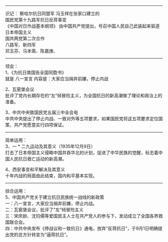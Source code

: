 ***
识记：
察哈尔抗日同盟军                    冯玉祥在张家口建立的  
国民党第十九路军抗日反蒋事变  
《中国对日作战基本纲领》             由中国共产党提出，号召中国人民自己武装起来驱逐日本帝国主义  
国共两党第二次合作  
八路军、新四军  
邓玉芬、马本斋、陈嘉庚、  
***
领会：  
1、《为抗日救国告全国同胞书》    
就是  八一宣言 内容是：大家应当捐弃前嫌，停止内战  

2、瓦窑堡会议  
批评了党内长期存在的“左”倾冒险主义，为全国抗日的新高潮做了理论和政治上的准备。  

3、中共中央致国民党五届三中全会电  
中共中央提出了停止内战、一致对外等五项要求，如果国民党将这五项要求定位国策，共产党愿意实行四项保证。  
***
简单运用：  
3、一 * 二九运动及其意义（1935年12月9日）  
打击了日本帝国主义侵略中国并吞华北的计划，促进了中华民族的觉醒，标志着中国人民抗日救亡运动的新高潮。  

4、西安事变和平解决及其意义  
十年内战的局面由此结束，国内和平基本实现。  
***
综合运用：  
5、中国共产党关于建立抗日民族统一战线的新政策  
一：八一宣言，大家应当捐弃前嫌，停止内战。  
二：瓦窑堡会议，批评了“左”倾冒险主义  
三：宋庆龄、沈钧儒等爱国民主人士在共产党人的参与下，发动成立了全国各界救国联合会。  
四：中共中央发布《停战议和一致抗日》通电，放弃“反蒋抗日”，于9月1日明确提出党的总方针转变为“逼蒋抗日”。  

